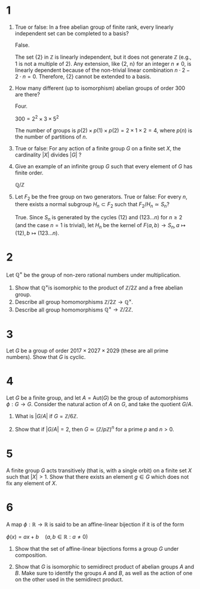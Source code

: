 # 1
1. True or false: In a free abelian group of finite rank, every linearly independent set can be completed to a basis?

   False.

   The set {2} in $\mathbb{Z}$ is linearly independent, but it does not generate $\mathbb{Z}$ (e.g., 1 is not a multiple of 2). Any extension, like \{2, n\} for an integer $n \neq 0$, is linearly dependent because of the non-trivial linear combination $n \cdot 2 - 2 \cdot n = 0$. Therefore, \{2\} cannot be extended to a basis.
3. How many different (up to isomorphism) abelian groups of order 300 are there?

   Four.

   $300=2^2 \times 3 \times 5^2$
   
   The number of groups is $p(2) \times p(1) \times p(2) = 2 \times 1 \times 2 = 4$, where $p(n)$ is the number of partitions of $n$.
4. True or false: For any action of a finite group $G$ on a finite set $X$, the cardinality $|X|$ divides $|G|$ ?
   
5. Give an example of an infinite group $G$ such that every element of $G$ has finite order.

   $\mathbb{Q}/\mathbb{Z}$
6. Let $F_2$ be the free group on two generators. True or false: For every $n$, there exists a normal subgroup $H_n \subset F_2$ such that $F_2 / H_n \simeq S_n$?

    True. Since $S_n$ is generated by the cycles $(12)$ and $(123\dots n)$ for $n \ge 2$ (and the case $n=1$ is trivial), let $H_n$ be the kernel of $F\langle a,b\rangle\to S_n,a\mapsto(12),b\mapsto(123\dots n)$.
   
# 2
Let $\mathbb{Q}^{\times}$ be the group of non-zero rational numbers under multiplication.
1. Show that $\mathbb{Q}^{\times}$is isomorphic to the product of $\mathbb{Z} / 2 \mathbb{Z}$ and a free abelian group.
2. Describe all group homomorphisms $\mathbb{Z} / 2 \mathbb{Z} \to \mathbb{Q}^{\times}$.
3. Describe all group homomorphisms $\mathbb{Q}^{\times} \to \mathbb{Z} / 2 \mathbb{Z}$.
# 3
Let $G$ be a group of order $2017 \times 2027 \times 2029$ (these are all prime numbers). Show that $G$ is cyclic.
# 4
Let $G$ be a finite group, and let $A=\mathrm{Aut}(G)$ be the group of automorphisms $\phi: G \to G$. Consider the natural action of $A$ on $G$, and take the quotient $G / A$.
1. What is $|G / A|$ if $G=\mathbb{Z} / 6 \mathbb{Z}$.

2. Show that if $|G / A|=2$, then $G \simeq(\mathbb{Z} / p \mathbb{Z})^n$ for a prime $p$ and $n>0$.

# 5
A finite group $G$ acts transitively (that is, with a single orbit) on a finite set $X$ such that $|X|>1$. Show that there exists an element $g \in G$ which does not fix any element of $X$.

# 6
A map $\phi: \mathbb{R} \to \mathbb{R}$ is said to be an affine-linear bijection if it is of the form

$\phi(x)=a x+b \quad(a, b \in \mathbb{R}: a \neq 0)$

1. Show that the set of affine-linear bijections forms a group $G$ under composition.
   
2. Show that $G$ is isomorphic to semidirect product of abelian groups $A$ and $B$. Make sure to identify the groups $A$ and $B$, as well as the action of one on the other used in the semidirect product.
   
